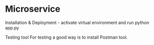 # Microservice
Installation & Deployment
    - activate virtual environment and run python app.py

Testing tool
    For testing a good way is to install Postman tool.
